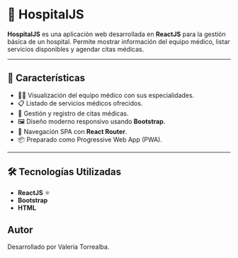 # 🏥 HospitalJS

**HospitalJS** es una aplicación web desarrollada en **ReactJS** para la gestión básica de un hospital. Permite mostrar información del equipo médico, listar servicios disponibles y agendar citas médicas.

---

## 🚀 Características

- 🧑‍⚕️ Visualización del equipo médico con sus especialidades.
- 📋 Listado de servicios médicos ofrecidos.
- 📅 Gestión y registro de citas médicas.
- 🖼️ Diseño moderno responsivo usando **Bootstrap**.
- 🧭 Navegación SPA con **React Router**.
- 📦 Preparado como Progressive Web App (PWA).

---

## 🛠️ Tecnologías Utilizadas

- **ReactJS** ⚛️
- **Bootstrap**
- **HTML**

## Autor
Desarrollado por Valeria Torrealba.
